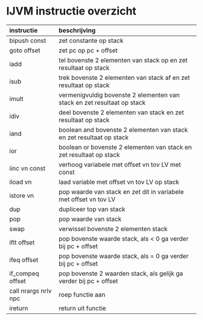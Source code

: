 # IJVM instructie overzicht
| instructie | beschrijving |
|:--|:--|
| bipush const | zet constante op stack |
| goto offset | zet pc op pc + offset |
| iadd | tel bovenste 2 elementen van stack op en zet resultaat op stack|
|isub| trek bovenste 2 elementen van stack af en zet resultaat op stack|
|imult |vermenigvuldig bovenste 2 elementen van stack en zet resultaat op stack|
|idiv| deel bovenste 2 elementen van stack en zet resultaat op stack|
|iand| boolean and bovenste 2 elementen van stack en zet resultaat op stack|
|ior| boolean or bovenste 2 elementen van stack en zet resultaat op stack|
|iinc vn const| verhoog variabele met offset vn tov LV met const |
|iload vn| laad variable met offset vn tov LV op stack|
|istore vn| pop waarde van stack en zet dit in variabele met offset vn tov LV|
|dup |dupliceer top van stack|
|pop| pop waarde van stack|
|swap| verwissel bovenste 2 elementen stack|
|iflt offset| pop bovenste waarde stack, als < 0 ga verder bij pc + offset|
|ifeq offset| pop bovenste waarde stack, als = 0 ga verder bij pc + offset|
|if_compeq offset| pop bovenste 2 waarden stack, als gelijk ga verder bij pc + offset|
|call nrargs nrlv npc| roep functie aan|
|ireturn| return uit functie|

